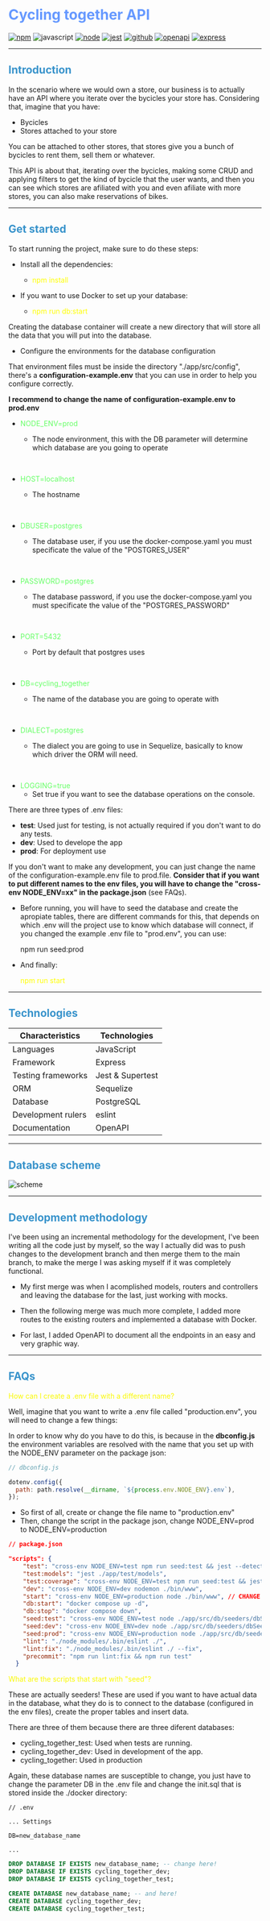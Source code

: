 # <span style="color:#6699FF">Cycling together API</span>

[![npm](./doc/static/badges/npm.svg)](https://www.npmjs.com) ![javascript](./doc/static/badges/javascript.svg) [![node](./doc/static/badges/node.svg)](https://github.com/nodejs/node) [![jest](./doc/static/badges/jest_1.svg)](https://jestjs.io) [![github](./doc/static/badges/github.svg)](https://github.com) [![openapi](./doc/static/badges/openapis-ar21.svg)](https://www.openapis.org) [![express](./doc/static/badges/expressjs-ar21.svg)](https://expressjs.com)

<!--[![Build Status](https://avatars3.githubusercontent.com/u/16343502?v=2&s=70)](https://github.com/OAI)-->

---

## <span style="color:#3893cb">Introduction</span>

In the scenario where we would own a store, our business is to actually have an API where you iterate over the bycicles your store has. Considering that, imagine that you have:

- Bycicles
- Stores attached to your store

You can be attached to other stores, that stores give you a bunch of bycicles to rent them, sell them or whatever.

This API is about that, iterating over the bycicles, making some CRUD and applying filters to get the kind of bycicle that the user wants, and then you can see which stores are afiliated with you and even afiliate with more stores, you can also make reservations of bikes.

---

## <span style="color:#3893cb">Get started</span>

To start running the project, make sure to do these steps:

- Install all the dependencies:

  - <span style="color:yellow">npm install</span> <!-- This should install dependencies and devDependencies -->

- If you want to use Docker to set up your database:

  - <span style="color:yellow">npm run db:start</span>

Creating the database container will create a new directory that will store all the data that you will put into the database.

- Configure the environments for the database configuration

That environment files must be inside the directory "./app/src/config", there's a **configuration-example.env** that you can use in order to help you configure correctly.

**I recommend to change the name of configuration-example.env to prod.env**

- <span style="color:#66ff66">NODE_ENV=prod</span>

  - The node environment, this with the DB parameter will determine which database are you going to operate

<br>

- <span style="color:#66ff66">HOST=localhost</span>

  - The hostname

<br>

- <span style="color:#66ff66">DBUSER=postgres</span>

  - The database user, if you use the docker-compose.yaml you must specificate the value of the "POSTGRES_USER"

<br>

- <span style="color:#66ff66">PASSWORD=postgres</span>

  - The database password, if you use the docker-compose.yaml you must specificate the value of the "POSTGRES_PASSWORD"

<br>

- <span style="color:#66ff66">PORT=5432</span>

  - Port by default that postgres uses

<br>

- <span style="color:#66ff66">DB=cycling_together</span>

  - The name of the database you are going to operate with

<br>

- <span style="color:#66ff66">DIALECT=postgres</span>

  - The dialect you are going to use in Sequelize, basically to know which driver the ORM will need.

<br>

- <span style="color:#66ff66">LOGGING=true</span>
  - Set true if you want to see the database operations on the console.

There are three types of .env files:

- **test**: Used just for testing, is not actually required if you don't want to do any tests.
- **dev**: Used to develope the app
- **prod**: For deployment use

If you don't want to make any development, you can just change the name of the configuration-example.env file to prod.file. **Consider that if you want to put different names to the env files, you will have to change the "cross-env NODE_ENV=xx" in the package.json** (see FAQs).

- Before running, you will have to seed the database and create the apropiate tables, there are different commands for this, that depends on which .env will the project use to know which database will connect, if you changed the example .env file to "prod.env", you can use:

  npm run seed:prod

- And finally:

  <span style="color:yellow">npm run start</span>

---

## <span style="color:#3893cb">Technologies</span>

| Characteristics    | Technologies     |
| ------------------ | ---------------- |
| Languages          | JavaScript       |
| Framework          | Express          |
| Testing frameworks | Jest & Supertest |
| ORM                | Sequelize        |
| Database           | PostgreSQL       |
| Development rulers | eslint           |
| Documentation      | OpenAPI          |

---

## <span style="color:#3893cb">Database scheme</span>

![scheme](./doc/static/scheme.png)

---

## <span style="color:#3893cb">Development methodology</span>

I've been using an incremental methodology for the development, I've been writing all the code just by myself, so the way I actually did was to push changes to the development branch and then merge them to the main branch, to make the merge I was asking myself if it was completely functional.

- My first merge was when I acomplished models, routers and controllers and leaving the database for the last, just working with mocks.

- Then the following merge was much more complete, I added more routes to the existing routers and implemented a database with Docker.

- For last, I added OpenAPI to document all the endpoints in an easy and very graphic way.

---

## <span style="color:#3893cb">FAQs</span>

<span style="color:#fafa00">How can I create a .env file with a different name?</span>

Well, imagine that you want to write a .env file called "production.env", you will need to change a few things:

In order to know why do you have to do this, is because in the **dbconfig.js** the environment variables are resolved with the name that you set up with the NODE_ENV parameter on the package json:

```js
// dbconfig.js

dotenv.config({
  path: path.resolve(__dirname, `${process.env.NODE_ENV}.env`),
});
```

- So first of all, create or change the file name to "production.env"
- Then, change the script in the package json, change NODE_ENV=prod to NODE_ENV=production

```json
// package.json

"scripts": {
    "test": "cross-env NODE_ENV=test npm run seed:test && jest --detectOpenHandles",
    "test:models": "jest ./app/test/models",
    "test:coverage": "cross-env NODE_ENV=test npm run seed:test && jest --detectOpenHandles --coverage",
    "dev": "cross-env NODE_ENV=dev nodemon ./bin/www",
    "start": "cross-env NODE_ENV=production node ./bin/www", // CHANGE HERE
    "db:start": "docker compose up -d",
    "db:stop": "docker compose down",
    "seed:test": "cross-env NODE_ENV=test node ./app/src/db/seeders/dbSeeder.js",
    "seed:dev": "cross-env NODE_ENV=dev node ./app/src/db/seeders/dbSeeder.js",
    "seed:prod": "cross-env NODE_ENV=production node ./app/src/db/seeders/dbSeeder.js", // AND HERE
    "lint": "./node_modules/.bin/eslint ./",
    "lint:fix": "./node_modules/.bin/eslint ./ --fix",
    "precommit": "npm run lint:fix && npm run test"
  }
```

<span style="color:#fafa00">What are the scripts that start with "seed"?</span>

These are actually seeders! These are used if you want to have actual data in the database, what they do is to connect to the database (configured in the env files), create the proper tables and insert data.

There are three of them because there are three diferent databases:

- cycling_together_test: Used when tests are running.
- cycling_together_dev: Used in development of the app.
- cycling_together: Used in production

Again, these database names are susceptible to change, you just have to change the parameter DB in the .env file and change the init.sql that is stored inside the ./docker directory:

```env
// .env

... Settings

DB=new_database_name

...
```

```sql
DROP DATABASE IF EXISTS new_database_name; -- change here!
DROP DATABASE IF EXISTS cycling_together_dev;
DROP DATABASE IF EXISTS cycling_together_test;

CREATE DATABASE new_database_name; -- and here!
CREATE DATABASE cycling_together_dev;
CREATE DATABASE cycling_together_test;
```
